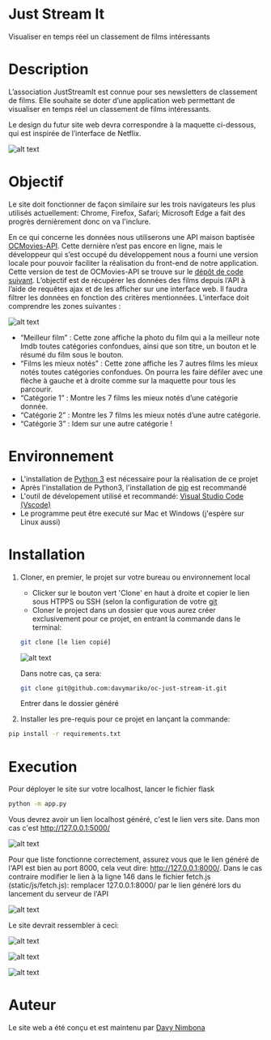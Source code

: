# Just Stream It
Visualiser en temps réel un classement de films intéressants

# Description 
L’association JustStreamIt est connue pour ses newsletters de classement de films.
Elle souhaite se doter d’une application web permettant de visualiser en temps réel un classement de films intéressants.

Le design du futur site web devra correspondre à la maquette ci-dessous, qui est inspirée de l’interface de Netflix.

![alt text](https://github.com/davymariko/oc-just-stream-it/blob/main/assets/maquette.png)

# Objectif
Le site doit fonctionner de façon similaire sur les trois navigateurs les plus utilisés actuellement: Chrome, Firefox, Safari; Microsoft Edge a fait des progrès dernièrement donc on va l'inclure.

En ce qui concerne les données nous utiliserons une API maison baptisée [OCMovies-API](https://github.com/OpenClassrooms-Student-Center/OCMovies-API-EN-FR). Cette dernière n’est pas encore en ligne, mais le développeur qui s’est occupé du développement nous a fourni une version locale pour pouvoir faciliter la réalisation du front-end de notre application. Cette version de test de OCMovies-API se trouve sur le [dépôt de code suivant](https://github.com/OpenClassrooms-Student-Center/OCMovies-API-EN-FR). L’objectif est de récupérer les données des films depuis l’API à l’aide de requêtes ajax et de les afficher sur une interface web. Il faudra filtrer les données en fonction des critères mentionnées. L’interface doit comprendre les zones suivantes : 

![alt text](https://user.oc-static.com/upload/2020/09/08/15995704263121_NETFLIX_GRAPHIQUE_FR.png)

- “Meilleur film” : Cette zone affiche la photo du film qui a la meilleur note Imdb toutes catégories confondues, ainsi que son titre, un bouton et le résumé du film sous le bouton.
- “Films les mieux notés” : Cette zone affiche les 7 autres films les mieux notés toutes catégories confondues. On pourra les faire défiler avec une flèche à gauche et à droite comme sur la maquette pour tous les parcourir.
- “Catégorie 1” : Montre les 7 films les mieux notés d’une catégorie donnée. 
- “Catégorie 2” : Montre les 7 films les mieux notés d’une autre catégorie.
- “Catégorie 3” : Idem sur une autre catégorie !

# Environnement
* L'installation de [Python 3](https://www.python.org/downloads/) est nécessaire pour la réalisation de ce projet
* Après l'installation de Python3, l'installation de [pip](https://pypi.org/project/pip/) est recommandé
* L'outil de dévelopement utilisé et recommandé: [Visual Studio Code (Vscode)](https://code.visualstudio.com/)
* Le programme peut être executé sur Mac et Windows (j'espère sur Linux aussi)

# Installation
1. Cloner, en premier, le projet sur votre bureau ou environnement local
   - Clicker sur le bouton vert 'Clone' en haut à droite et copier le lien sous HTPPS ou SSH (selon la configuration de votre [git](https://git-scm.com/)
   - Cloner le project dans un dossier que vous aurez créer exclusivement pour ce projet, en entrant la commande dans le terminal:
    ```bash
    git clone [le lien copié]
    ```
    
    ![alt text](https://github.com/davymariko/oc-just-stream-it/blob/main/assets/clone.JPG)
    
    Dans notre cas, ça sera:
    ```bash
    git clone git@github.com:davymariko/oc-just-stream-it.git
    ```
   Entrer dans le dossier généré
 
2. Installer les pre-requis pour ce projet en lançant la commande:
```bash
pip install -r requirements.txt
```

# Execution
Pour déployer le site sur votre localhost, lancer le fichier flask 
```bash
python -m app.py
```
Vous devrez avoir un lien localhost généré, c'est le lien vers site.
Dans mon cas c'est http://127.0.0.1:5000/


![alt text](https://github.com/davymariko/oc-just-stream-it/blob/main/assets/flask.JPG)


Pour que liste fonctionne correctement, assurez vous que le lien généré de l'API est bien au port 8000, cela veut dire: http://127.0.0.1:8000/. Dans le cas contraire modifier le lien à la ligne 146 dans le fichier fetch.js (static/js/fetch.js): remplacer 127.0.0.1:8000/ par le lien généré lors du lancement du serveur de l'API

![alt text](https://github.com/davymariko/oc-just-stream-it/blob/main/assets/fetch.JPG)

Le site devrait ressembler à ceci:

![alt text](https://github.com/davymariko/oc-just-stream-it/blob/main/assets/web1.JPG)

![alt text](https://github.com/davymariko/oc-just-stream-it/blob/main/assets/web2.JPG)

![alt text](https://github.com/davymariko/oc-just-stream-it/blob/main/assets/web3.JPG)

# Auteur
Le site web a été conçu et est maintenu par [Davy Nimbona](https://www.linkedin.com/in/davy-nimbona/)
